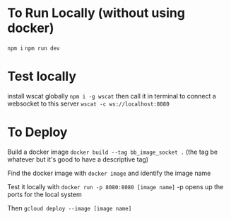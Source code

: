 # To Run Locally (without using docker)
`npm i`
`npm run dev`


# Test locally
install wscat globally `npm i -g wscat`
then call it in terminal to connect a websocket to this server `wscat -c ws://localhost:8080`


# To Deploy
Build a docker image
`docker build --tag bb_image_socket .`
(the tag be whatever but it's good to have a descriptive tag)

Find the docker image with
`docker image` and identify the image name

Test it locally with `docker run -p 8080:8080 [image name]`
-p opens up the ports for the local system


Then
`gcloud deploy --image [image name]`